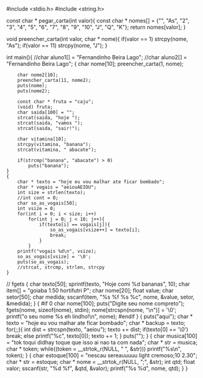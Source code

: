 #include <stdio.h>
#include <string.h>

const char * pegar_carta(int valor){
    const char * nomes[] = {"", "As", "2", "3", "4", "5", "6", "7", "8", "9", "10", "J", "Q", "K"};
    return nomes[valor];
}

void preencher_carta(int valor, char * nome){
    if(valor == 1)
        strcpy(nome, "As");
    if(valor == 11)
        strcpy(nome, "J");
}

int main(){
    //char aluno1[] = "Fernandinho Beira Lago";
    //char aluno2[] = "Fernandinho Beira Lago";
    {
        char nome[10];
        preencher_carta(1, nome);

        char nome2[10];
        preencher_carta(11, nome2);
        puts(nome);
        puts(nome2);

        const char * fruta = "caju";
        (void) fruta;
        char saida[100] = "";
        strcat(saida, "hoje ");
        strcat(saida, "vamos ");
        strcat(saida, "sair!");

        char vitamina[10];
        strcpy(vitamina, "banana");
        strcat(vitamina, " abacate");

        if(strcmp("banana", "abacate") > 0)
            puts("banana");
    }
    {
        char * texto = "hoje eu vou malhar ate ficar bombado";
        char * vogais = "aeiouAEIOU";
        int size = strlen(texto);
        //int cont = 0;
        char so_as_vogais[50];
        int vsize = 0;
        for(int i = 0; i < size; i++)
            for(int j = 0; j < 10; j++){
                if(texto[i] == vogais[j]){
                    so_as_vogais[vsize++] = texto[i];
                    break;
                }
            }
        printf("vogais %d\n", vsize);
        so_as_vogais[vsize] = '\0';
        puts(so_as_vogais);
        //strcat, strcmp, strlen, strcpy
    }
//    fgets
    {
        char texto[50];
        sprintf(texto, "Hoje comi %d bananas", 10);
        char item[] = "goiaba 1.50 hortifutri P";
        char nome[20];
        float value;
        char setor[50];
        char medida;
        sscanf(item, "%s %f %s %c", nome, &value, setor, &medida);
    }
    {
        #if 0
        char nome[100];
        puts("Digite seu nome compreto");
        fgets(nome, sizeof(nome), stdin);
        nome[strcspn(nome, "\n")] = '\0';
        printf("o seu nome %s eh lindho!\n", nome);
        #endif
    }
    {
        puts("aqui");
        char * texto = "hoje eu vou malhar ate ficar bombado";
        char * backup = texto;
        for(;;){
            int dist = strcspn(texto, "aeiou");
            texto += dist;
            if(texto[0] == '\0')
                break;
            else
                printf("%c", texto[0]);
                texto += 1;
        }
        puts("");
    }
    {
        char musica[100] = "tok toqui didhay toque que isso ai nao ta com nada";
        char * str = musica;
        char * token;
        while((token = __strtok_r(NULL, " ", &str)))
            printf("%s\n", token);
    }
    {
        char estoque[100] = "nescau sereauuuuu light cremoso;10 2.30";
        char * str = estoque;
        char * nome = __strtok_r(NULL, ";", &str);
        int qtd;
        float valor;
        sscanf(str, "%d %f", &qtd, &valor);
        printf("%s %d", nome, qtd);
    }
}
